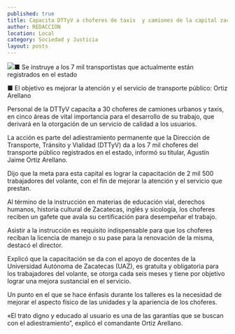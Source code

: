 ```yaml
---
published: true
title: Capacita DTTyV a choferes de taxis  y camiones de la capital zacatecana
author: REDACCION
location: Local
category: Sociedad y Justicia
layout: posts
---
```


![](http://i.imgur.com/dersiDqm.jpg)■ Se instruye a los 7 mil transportistas  que actualmente están registrados en el estado

■ El objetivo es mejorar la atención y el servicio de transporte público: Ortiz Arellano

Personal de la DTTyV capacita a 30 choferes de camiones urbanos y taxis, en cinco áreas de vital importancia para el desarrollo de su trabajo, que derivará en la otorgación de un servicio de calidad a los usuarios.

 La acción es parte del adiestramiento permanente que la Dirección de Transporte, Tránsito y Vialidad (DTTyV) da a los 7 mil choferes del transporte público registrados en el estado, informó su titular, Agustín Jaime Ortiz Arellano.
 
 Dijo que la meta para esta capital es lograr la capacitación de 2 mil 500 trabajadores del volante, con el fin de mejorar la atención y el servicio que prestan.
 
 Al término de la instrucción en materias de educación vial, derechos humanos, historia cultural de Zacatecas, inglés y sicología, los choferes reciben un gafete que avala su certificación para desempeñar el trabajo.
 
 Asistir a la instrucción es requisito indispensable para que los choferes reciban la licencia de manejo o su pase para la renovación de la misma, destacó el director.
 
 Explicó que la capacitación se da con el apoyo de docentes de la Universidad Autónoma de Zacatecas (UAZ), es gratuita y obligatoria para los trabajadores del volante, se otorga cada seis meses y tiene por objetivo lograr una mejora sustancial en el servicio.
 
Un punto en el que se hace énfasis durante los talleres es la necesidad de mejorar el aspecto físico de las unidades y la apariencia de los choferes.

 «El trato digno y educado al usuario es una de las garantías que se buscan con el adiestramiento”, explicó el comandante Ortiz Arellano.
